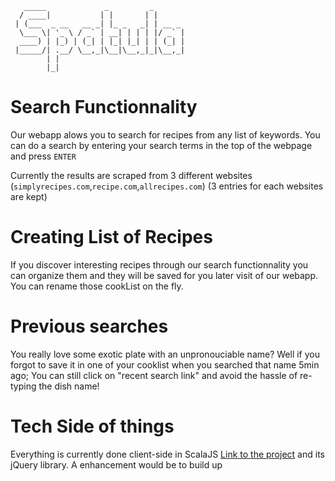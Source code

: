 ```
   _____             _         _       
  / ____|           | |       | |      
 | (___  _ __   __ _| |_ _   _| | __ _ 
  \___ \| '_ \ / _` | __| | | | |/ _` |
  ____) | |_) | (_| | |_| |_| | | (_| |
 |_____/| .__/ \__,_|\__|\__,_|_|\__,_|
        | |                            
        |_|                            
```

# Search Functionnality

Our webapp alows you to search for recipes from any list of keywords.
You can do a search by entering your search terms in the top of the webpage and press `ENTER`

Currently the results are scraped from 3 different websites (`simplyrecipes.com`,`recipe.com`,`allrecipes.com`)
(3 entries for each websites are kept)

# Creating List of Recipes
    
If you discover interesting recipes through our search functionnality you can organize them and they will be saved for you later visit of our webapp.
You can rename those cookList on the fly.


# Previous searches
You really love some exotic plate with an unpronouciable name? Well if you forgot to save it in one of your cooklist when you searched that name 5min ago;
You can still click on "recent search link" and avoid the hassle of re-typing the dish name!

# Tech Side of things
Everything is currently done client-side in ScalaJS [Link to the project](http://www.scala-js.org/) and its jQuery library.
A enhancement would be to build up
